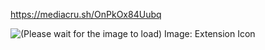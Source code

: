 https://mediacru.sh/OnPkOx84Uubq

![(Please wait for the image to load) Image: Extension Icon](https://mediacru.sh/OnPkOx84Uubq.png)